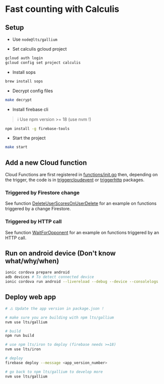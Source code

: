 # Fast counting with Calculis

## Setup

- Use `node@lts/gallium`

- Set calculis gcloud project

```bash
gcloud auth login
gcloud config set project calculis
```

- Install sops

```bash
brew install sops
```

- Decrypt config files

```bash
make decrypt
```

- Install firebase cli

> ℹ️ Use npm version >= 18
> (use nvm !)

```bash
npm install -g firebase-tools
```

- Start the project

```bash
make start
```

## Add a new Cloud function

Cloud Functions are first registered in [functions/init.go](./functions/init.go) then, depending on the trigger, the code is in [triggercloudevent](./functions/pkg/triggercloudevent/) or [triggerhttp](./functions/pkg/triggerhttp/) packages.

### Triggered by Firestore change

See function [DeleteUserScoresOnUserDelete](./functions/pkg/triggercloudevent/delete_score_events.go) for an example on functions triggered by a change Firestore.

### Triggered by HTTP call

See function [WaitForOpponent](./functions/pkg/triggerhttp/wait_for_opponent.go) for an example on functions triggered by an HTTP call.

## Run on android device (Don't know what/why/when)

```bash
ionic cordova prepare android
adb devices # To detect connected device
ionic cordova run android --livereload --debug --device --consolelogs
```

## Deploy web app

```bash
# ⚠️ Update the app version in package.json !

# make sure you are building with npm lts/gallium
nvm use lts/gallium

# build
npm run build

# use npm lts/iron to deploy (firebase needs >=18)
nvm use lts/iron

# deploy
firebase deploy --message <app_version_number>

# go back to npm lts/gallium to develop more
nvm use lts/gallium
```
